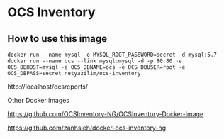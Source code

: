 # OCS Inventory
## How to use this image
```
docker run --name mysql -e MYSQL_ROOT_PASSWORD=secret -d mysql:5.7
docker run --name ocs --link mysql:mysql -d -p 80:80 -e OCS_DBHOST=mysql -e OCS_DBNAME=ocs -e OCS_DBUSER=root -e OCS_DBPASS=secret netyazilim/ocs-inventory 
```
http://localhost/ocsreports/
  
Other Docker images

https://github.com/OCSInventory-NG/OCSInventory-Docker-Image

https://github.com/zanhsieh/docker-ocs-inventory-ng

